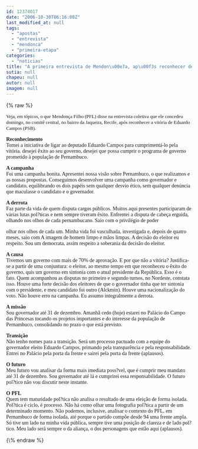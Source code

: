 ```yaml
---
id: 12374017
date: "2006-10-30T06:16:00Z"
last_modified_at: null
tags:
  - "apostas"
  - "entrevista"
  - "mendonca"
  - "primeira-etapa"
categories:
  - "noticias"
title: "A primeira entrevista de Mendon\u00e7a, ap\u00f3s reconhecer derrota"
sutia: null
chapeu: null
autor: null
imagem: null
---
```

{\% raw %}
<p><SPAN style=\"FONT-SIZE: 10pt; COLOR: black; FONT-FAMILY: Arial\"><FONT face=Verdana><FONT size=2></p>
<p><P>Veja, em tópicos, o que Mendonça Filho (PFL) disse na entrevista coletiva que ele concedeu domingo, no comitê central, no bairro da Jaqueira,&nbsp;Recife, após reconhecer a vitória de Eduardo Campos (PSB).</P></FONT></FONT></SPAN></p>
<p><P><B><SPAN style=\"FONT-SIZE: 10pt; COLOR: black; FONT-FAMILY: Arial\"><FONT face=Verdana>Reconhecimento<BR></FONT></SPAN></B><SPAN style=\"FONT-SIZE: 10pt; COLOR: black; FONT-FAMILY: Arial\"><FONT face=Verdana>Tomei a iniciativa de ligar ao deputado Eduardo Campos para cumprimentá-lo pela vitória. desejei êxito ao seu governo, desejei que possa cumprir o programa de governo prometido à população de Pernambuco.</FONT></SPAN></P></p>
<p><P><B><SPAN style=\"FONT-SIZE: 10pt; COLOR: black; FONT-FAMILY: Arial\"><FONT face=Verdana>A campanha<BR></FONT></SPAN></B><SPAN style=\"FONT-SIZE: 10pt; COLOR: black; FONT-FAMILY: Arial\"><FONT face=Verdana>Foi uma campanha bonita. Apresentei nossa visão sobre Pernambuco, o que realizamos e as nossas propostas. Conseguimos desenvolver uma campanha como governador e candidato, equilibrando os dois papéis sem qualquer desvio ético, sem qualquer denúncia que maculasse o candidato e o governador.</FONT></SPAN></P></p>
<p><P><B><SPAN style=\"FONT-SIZE: 10pt; COLOR: black; FONT-FAMILY: Arial\"><FONT face=Verdana>A derrota<BR></FONT></SPAN></B><SPAN style=\"FONT-SIZE: 10pt; COLOR: black; FONT-FAMILY: Arial\"><FONT face=Verdana>Faz parte da vida de quem disputa cargos públicos. Muitos aqui presentes participaram de várias lutas pol?ticas e nem sempre tiveram êxito. Enfrentei a disputa de cabeça erguida, olhando nos olhos de cada pernambucano. Saio com o privilégio de poder</p>
<p> olhar nos olhos de cada um. Minha vida foi vasculhada, investigada e, depois de quatro meses, saio com A imagem de homem limpo e mãos limpas. A decisão do eleitor eu respeito. Sou um democrata, assim respeito a soberania da decisão do eleitor.</FONT></SPAN></P></p>
<p><P><B><SPAN style=\"FONT-SIZE: 10pt; COLOR: black; FONT-FAMILY: Arial\"><FONT face=Verdana>A causa<BR></FONT></SPAN></B><SPAN style=\"FONT-SIZE: 10pt; COLOR: black; FONT-FAMILY: Arial\"><FONT face=Verdana>Tivemos um governo com mais de 70% de aprovação. E por que não a vitória? Justifica-se a partir de uma conjuntura: o eleitor, ao mesmo tempo em que reconheceu o êxito do governo, quis um governo em sintonia com o atual presidente da República. Esso é o fato. Quem acompanhou as disputas no primeiro e segundo turnos, no Nordeste, constata isso. Houve uma forte decisão dos eleitores de que o governador tinha que ter sintonia com o presidente, e meu candidato foi outro (Alckmin). Houve uma nacionalização do voto. Não houve erro na campanha. Eu assumo integralmente a derrota.</FONT></SPAN></P></p>
<p><P><B><SPAN style=\"FONT-SIZE: 10pt; COLOR: black; FONT-FAMILY: Arial\"><FONT face=Verdana>A missão<BR></FONT></SPAN></B><SPAN style=\"FONT-SIZE: 10pt; COLOR: black; FONT-FAMILY: Arial\"><FONT face=Verdana>Sou governador até 31 de dezembro. Amanhã cedo (hoje) estarei no Palácio do Campo das Princesas tocando os projetos importantes e do interesse da população de Pernambuco, consolidando no prazo o que está previsto.</FONT></SPAN></P></p>
<p><P><B><SPAN style=\"FONT-SIZE: 10pt; COLOR: black; FONT-FAMILY: Arial\"><FONT face=Verdana>Transição<BR></FONT></SPAN></B><SPAN style=\"FONT-SIZE: 10pt; COLOR: black; FONT-FAMILY: Arial\"><FONT face=Verdana>Não tenho nomes para a transição. Será um processo pactuado com a equipe do governador eleito Eduardo Campos, primando pela transparência e pela responsabilidade. Entrei no Palácio pela porta da frente e sairei pela porta da frente (aplausos).</FONT></SPAN></P></p>
<p><P><B><SPAN style=\"FONT-SIZE: 10pt; COLOR: black; FONT-FAMILY: Arial\"><FONT face=Verdana>O futuro<BR></FONT></SPAN></B><SPAN style=\"FONT-SIZE: 10pt; COLOR: black; FONT-FAMILY: Arial\"><FONT face=Verdana>Meu futuro vou analisar da forma mais imediata poss?vel, que é cumprir meu mandato até 31 de dezembro. Sou governador até lá e cumprirei essa responsabilidade. O futuro pol?tico não vou discutir neste instante.</FONT></SPAN></P></p>
<p><P><B><SPAN style=\"FONT-SIZE: 10pt; COLOR: black; FONT-FAMILY: Arial\"><FONT face=Verdana>O PFL<BR></FONT></SPAN></B><SPAN style=\"FONT-SIZE: 10pt; COLOR: black; FONT-FAMILY: Arial\"><FONT face=Verdana>Quem tem maturidade pol?tica não analisa o resultado de uma eleição de forma isolada. Pol?tica é ciclo, é processo. Não há como olhar uma fotografia pol?tica a partir de um determinado momento. Não podemos, inclusive, analisar o contexto do PFL, em Pernambuco de forma isolada, até porque o partido compõe desde 94 uma frente ampla. Só tive um lado na minha vida pública, sempre tive uma posição de clareza e de lado pol?tico. Meu lado será sempre o da aliança, o dos personagens que estão aqui (aplausos).</FONT></SPAN></P> </p>
{\% endraw %}